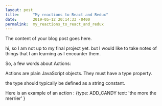```yaml
---
layout: post
title:      "My reactions to React and Redux"
date:       2019-05-12 20:14:33 -0400
permalink:  my_reactions_to_react_and_redux
---
```



The content of your blog post goes here.

hi, 
so I am not up to my final project yet.
but I would like to take notes of things that I am learning as I encounter them.

So, a few words about Actions:

Actions are plain JavaScript objects.
They must have a type property.

the type should typically be defined as a string constant.

Here is an example of an action :  {type:  ADD_CANDY
                                   text: 'the more the merrier'
																	 }
                                           
																					 
																					 
																					 
